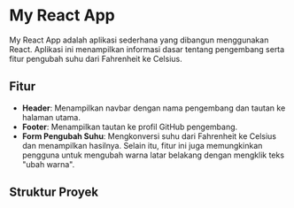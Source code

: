 # My React App

My React App adalah aplikasi sederhana yang dibangun menggunakan React. Aplikasi ini menampilkan informasi dasar tentang pengembang serta fitur pengubah suhu dari Fahrenheit ke Celsius.

## Fitur

- **Header**: Menampilkan navbar dengan nama pengembang dan tautan ke halaman utama.
- **Footer**: Menampilkan tautan ke profil GitHub pengembang.
- **Form Pengubah Suhu**: Mengkonversi suhu dari Fahrenheit ke Celsius dan menampilkan hasilnya. Selain itu, fitur ini juga memungkinkan pengguna untuk mengubah warna latar belakang dengan mengklik teks "ubah warna".

## Struktur Proyek

